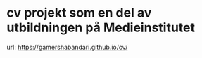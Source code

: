 # cv projekt som en del av utbildningen på Medieinstitutet

url: https://gamershabandari.github.io/cv/

